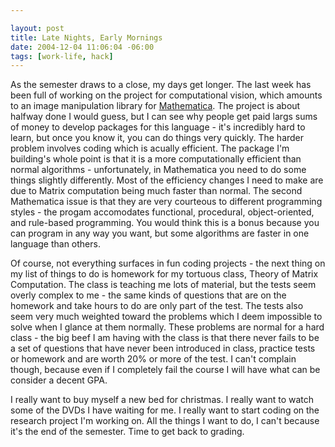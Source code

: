 ```yaml
--- 

layout: post
title: Late Nights, Early Mornings
date: 2004-12-04 11:06:04 -06:00
tags: [work-life, hack]
---
```

As the semester draws to a close, my days get longer.  The last week has been full of working on the project for computational vision, which amounts to an image manipulation library for <a href="http://www.woilfram.com">Mathematica</a>.   The project is about halfway done I would guess, but I can see why people get paid largs sums of money to develop packages for this language - it's incredibly hard to learn, but once you know it, you can do things very quickly.  The harder problem involves coding which is acually efficient.  The package I'm building's whole point is that it is a more computationally efficient than normal algorithms - unfortunately, in Mathematica you need to do some things slightly differently.  Most of the efficiency changes I need to make are due to Matrix computation being much faster than normal.  The second Mathematica issue is that they are very courteous to different programming styles - the progam accomodates functional, procedural, object-oriented, and rule-based programming.  You would think this is a bonus because you can program in any way you want, but some algorithms are faster in one language than others.

Of course, not everything surfaces in fun coding projects - the next thing on my list of things to do is homework for my tortuous class, Theory of Matrix Computation.  The class is teaching me lots of material, but the tests seem overly complex to me - the same kinds of questions that are on the homework and take hours to do are only part of the test.  The tests also seem very much weighted toward the problems which I deem impossible to solve when I glance at them normally.   These problems are normal for a hard class - the big beef I am having with the class is that there never fails to be a set of questions that have never been introduced in class, practice tests or homework and are worth 20% or more of the test.  I can't complain though, because even if I completely fail the course I will have what can be consider a decent GPA.

I really want to buy myself a new bed for christmas.   I really want to watch some of the DVDs I have waiting for me.  I really want to start coding on the research project I'm working on.  All the things I want to do, I can't because it's the end of the semester.  Time to get back to grading.

